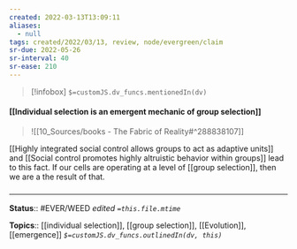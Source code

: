 ```yaml
---
created: 2022-03-13T13:09:11 
aliases:
  - null
tags: created/2022/03/13, review, node/evergreen/claim
sr-due: 2022-05-26
sr-interval: 40
sr-ease: 210
---
```

> [!infobox]
`$=customJS.dv_funcs.mentionedIn(dv)`

#### [[Individual selection is an emergent mechanic of group selection]] 


> ![[10_Sources/books - The Fabric of Reality#^288838107]]

[[Highly integrated social control allows groups to act as adaptive units]] 
and 
[[Social control promotes highly altruistic behavior within groups]]
lead to this fact.
If our cells are operating at a level of [[group selection]],
then we are a the result of that.

### <hr class="footnote"/>

**Status**:: #EVER/WEED 
*edited `=this.file.mtime`*

**Topics**:: [[individual selection]], [[group selection]], [[Evolution]], [[emergence]]
*`$=customJS.dv_funcs.outlinedIn(dv, this)`*
